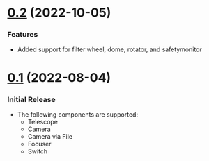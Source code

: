 # [0.2](https://github.com/mawinkler/astrolive/compare/v0.1...v0.2) (2022-10-05)

### Features

- Added support for filter wheel, dome, rotator, and safetymonitor

# [0.1](https://github.com/mawinkler/astrolive/releases/tag/v0.1) (2022-08-04)

### Initial Release

- The following components are supported:
  - Telescope
  - Camera
  - Camera via File
  - Focuser
  - Switch
